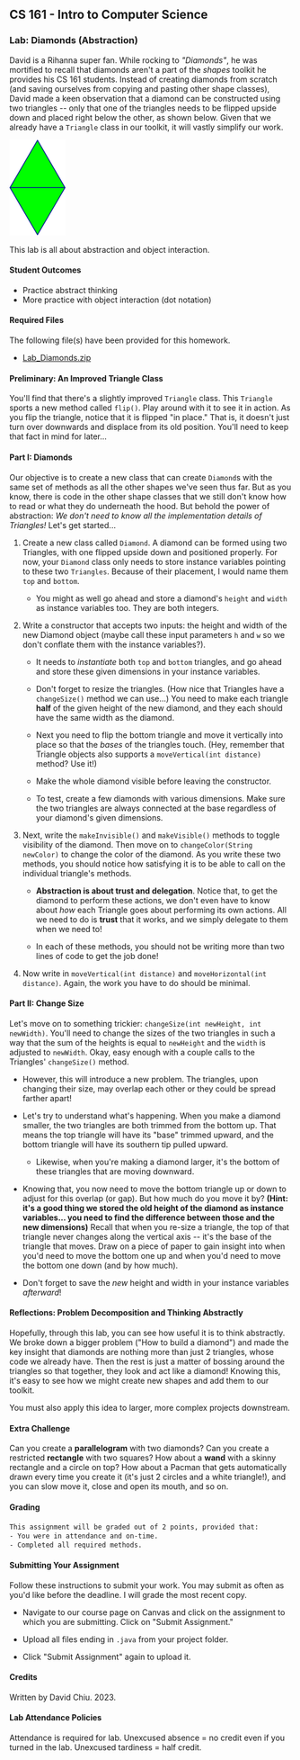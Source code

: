 ## CS 161 - Intro to Computer Science

### Lab: Diamonds (Abstraction)
David is a Rihanna super fan. While rocking to *"Diamonds"*, he was mortified to recall that diamonds aren't a part of the _shapes_ toolkit he provides his CS 161 students. Instead of creating diamonds from scratch (and saving ourselves from copying and pasting other shape classes), David made a keen observation that a diamond can be constructed using two triangles -- only that one of the triangles needs to be flipped upside down and placed right below the other, as shown below. Given that we already have a `Triangle` class in our toolkit, it will vastly simplify our work.

  <img src="figures/lab6_diamond.png" width="100px" />

This lab is all about abstraction and object interaction. 

#### Student Outcomes

- Practice abstract thinking
- More practice with object interaction (dot notation)

<!-- 
#### Working with Partners (Please Read)

You are required to work _together_ on labs. As I mentioned the first day of class, some of you may have had some prior programming experience, and this lab may come more naturally for you. Please be humble and be supportive to one another, and don't leave your partner behind. Labs are _very_ low-stakes, and you'll get full credit for being here, working through it, and being a good citizen. We'll be around to help.

Here are your assigned partners for today's lab.

```
[Strash, K, Steller, L, Jones, S]
[Roppolo, G, Culpepper, A]
[Rodriguez, C, Jones, B]
[Murphy, C, Beardsley, M]
[Grey, E, Brown, A]
[Miller, D, Murayama, E]
[Wissing, A, Camblin, F]
``` -->

#### Required Files

The following file(s) have been provided for this homework.

- [Lab_Diamonds.zip](Lab_Diamonds.zip)



#### Preliminary: An Improved Triangle Class

You'll find that there's a slightly improved `Triangle` class. This `Triangle` sports a new method called `flip()`. Play around with it to see it in action. As you flip the triangle, notice that it is flipped "in place." That is, it doesn't just turn over downwards and displace from its old position. You'll need to keep that fact in mind for later...

#### Part I: Diamonds

Our objective is to create a new class that can create  `Diamond`s with the same set of methods as all the other shapes we've seen thus far. But as you know, there is code in the other shape classes that we still don't know how to read or what they do underneath the hood. But behold the power of abstraction: *We don't need to know all the implementation details of Triangles!* Let's get started...

1. Create a new class called `Diamond`. A diamond can be formed using two Triangles, with one flipped upside down and positioned properly. For now, your `Diamond` class only needs to store instance variables pointing to these two `Triangles`. Because of their placement, I would name them `top` and `bottom`.

    - You might as well go ahead and store a diamond's `height` and `width` as instance variables too. They are both integers.

2. Write a constructor that  accepts two inputs: the height and width of the new Diamond object (maybe call these input parameters `h` and `w` so we don't conflate them with the instance variables?).
    - It needs to *instantiate* both `top` and `bottom` triangles, and go ahead and store these given dimensions in your instance variables.

    - Don't forget to resize the triangles. (How nice that Triangles have a `changeSize()` method we can use...) You need to make each triangle **half** of the given height of the new diamond, and they each should have the same width as the diamond.
    
    - Next you need to flip the bottom triangle and move it vertically into place so that the *bases* of the triangles touch. (Hey, remember that Triangle objects also supports a `moveVertical(int distance)` method? Use it!)

    - Make the whole diamond visible before leaving the constructor.
    
    - To test, create a few diamonds with various dimensions. Make sure the two triangles are always connected at the base regardless of your diamond's given dimensions.


3. Next, write the `makeInvisible()` and `makeVisible()` methods to toggle visibility of the diamond. Then move on to `changeColor(String newColor)` to change the color of the diamond. As you write these two methods, you should notice how satisfying it is to be able to call on the individual triangle's methods.

    - **Abstraction is about trust and delegation**. Notice that, to get the diamond to perform these actions, we don't even have to know about *how* each Triangle goes about performing its own actions. All we need to do is **trust** that it works, and we simply delegate to them when we need to!

    - In each of these methods, you should not be writing more than two lines of code to get the job done!

4. Now write in `moveVertical(int distance)` and `moveHorizontal(int distance)`. Again, the work you have to do should be minimal.

#### Part II: Change Size

Let's move on to something trickier: `changeSize(int newHeight, int newWidth)`. You'll need to change the sizes of the two triangles in such a way that the sum of the heights is equal to `newHeight` and the `width` is adjusted to `newWidth`. Okay, easy enough with a couple calls to the Triangles' `changeSize()` method. 

- However, this will introduce a new problem. The triangles, upon changing their size, may overlap each other or they could be spread farther apart!

- Let's try to understand what's happening. When you make a diamond smaller, the two triangles are both trimmed from the bottom up. That means the top triangle will have its "base" trimmed upward, and the bottom triangle will have its southern tip pulled upward.

    - Likewise, when you're making a diamond larger, it's the bottom of these triangles that are moving downward.

- Knowing that, you now need to move the bottom triangle up or down to adjust for this overlap (or gap). But how much do you move it by? **(Hint: it's a good thing we stored the old height of the diamond as instance variables... you need to find the difference between those and the new dimensions)** Recall that when you re-size a triangle, the top of that triangle never changes along the vertical axis -- it's the base of the triangle that moves. Draw on a piece of paper to gain insight into when you'd need to move the bottom one up and when you'd need to move the bottom one down (and by how much).

- Don't forget to save the *new* height and width in your instance variables *afterward*!

#### Reflections: Problem Decomposition and Thinking Abstractly
Hopefully, through this lab, you can see how useful it is to think abstractly. We broke down a bigger problem ("How to build a diamond") and made the key insight that diamonds are nothing more than just 2 triangles, whose code we already have. Then the rest is just a matter of bossing around the triangles so that together, they look and act like a diamond! Knowing this, it's easy to see how we might create new shapes and add them to our toolkit.

You must also apply this idea to larger, more complex projects downstream.

#### Extra Challenge
Can you create a **parallelogram** with two diamonds? Can you create a restricted **rectangle** with two squares? How about a **wand** with a skinny rectangle and a circle on top? How about a Pacman that gets automatically drawn every time you create it (it's just 2 circles and a white triangle!), and you can slow move it, close and open its mouth, and so on.

#### Grading

```
This assignment will be graded out of 2 points, provided that:
- You were in attendance and on-time.
- Completed all required methods.
```


#### Submitting Your Assignment
Follow these instructions to submit your work. You may submit as often as you'd like before the deadline. I will grade the most recent copy.

- Navigate to our course page on Canvas and click on the assignment to which you are submitting. Click on "Submit Assignment."

- Upload all files ending in  `.java` from your project folder.

- Click "Submit Assignment" again to upload it.

#### Credits

Written by David Chiu. 2023.

#### Lab Attendance Policies

Attendance is required for lab. Unexcused absence = no credit even if you turned in the lab. Unexcused tardiness = half credit.
